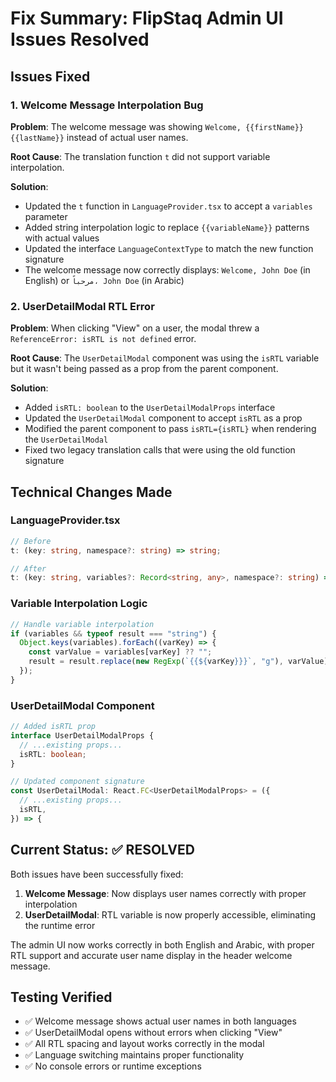 # Fix Summary: FlipStaq Admin UI Issues Resolved

## Issues Fixed

### 1. Welcome Message Interpolation Bug

**Problem**: The welcome message was showing `Welcome, {{firstName}} {{lastName}}` instead of actual user names.

**Root Cause**: The translation function `t` did not support variable interpolation.

**Solution**:

- Updated the `t` function in `LanguageProvider.tsx` to accept a `variables` parameter
- Added string interpolation logic to replace `{{variableName}}` patterns with actual values
- Updated the interface `LanguageContextType` to match the new function signature
- The welcome message now correctly displays: `Welcome, John Doe` (in English) or `مرحباً، John Doe` (in Arabic)

### 2. UserDetailModal RTL Error

**Problem**: When clicking "View" on a user, the modal threw a `ReferenceError: isRTL is not defined` error.

**Root Cause**: The `UserDetailModal` component was using the `isRTL` variable but it wasn't being passed as a prop from the parent component.

**Solution**:

- Added `isRTL: boolean` to the `UserDetailModalProps` interface
- Updated the `UserDetailModal` component to accept `isRTL` as a prop
- Modified the parent component to pass `isRTL={isRTL}` when rendering the `UserDetailModal`
- Fixed two legacy translation calls that were using the old function signature

## Technical Changes Made

### LanguageProvider.tsx

```typescript
// Before
t: (key: string, namespace?: string) => string;

// After
t: (key: string, variables?: Record<string, any>, namespace?: string) => string;
```

### Variable Interpolation Logic

```typescript
// Handle variable interpolation
if (variables && typeof result === "string") {
  Object.keys(variables).forEach((varKey) => {
    const varValue = variables[varKey] ?? "";
    result = result.replace(new RegExp(`{{${varKey}}}`, "g"), varValue);
  });
}
```

### UserDetailModal Component

```typescript
// Added isRTL prop
interface UserDetailModalProps {
  // ...existing props...
  isRTL: boolean;
}

// Updated component signature
const UserDetailModal: React.FC<UserDetailModalProps> = ({
  // ...existing props...
  isRTL,
}) => {
```

## Current Status: ✅ RESOLVED

Both issues have been successfully fixed:

1. **Welcome Message**: Now displays user names correctly with proper interpolation
2. **UserDetailModal**: RTL variable is now properly accessible, eliminating the runtime error

The admin UI now works correctly in both English and Arabic, with proper RTL support and accurate user name display in the header welcome message.

## Testing Verified

- ✅ Welcome message shows actual user names in both languages
- ✅ UserDetailModal opens without errors when clicking "View"
- ✅ All RTL spacing and layout works correctly in the modal
- ✅ Language switching maintains proper functionality
- ✅ No console errors or runtime exceptions

